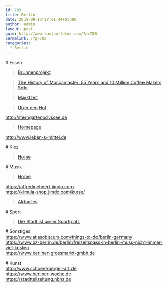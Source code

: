 ```yaml
---
id: 783
title: Berlin
date: 2019-08-13T17:01:44+01:00
author: admin
layout: post
guid: http://www.lustauffotos.com/?p=783
permalink: /?p=783
categories:
  - Berlin
---
```

\# Essen

<blockquote class="wp-embedded-content" data-secret="2M1xviI7og">
  <p>
    <a href="http://www.speisegut.com/">Brunnenprojekt</a>
  </p>
</blockquote>



<blockquote class="wp-embedded-content" data-secret="k6ihCYGCzk">
  <p>
    <a href="https://europeancoffeetrip.com/history-of-moccamaster/">The History of Moccamaster: 55 Years and 10 Million Coffee Makers Sold</a>
  </p>
</blockquote>



<blockquote class="wp-embedded-content" data-secret="ttRGa2sihI">
  <p>
    <a href="http://www.marktzeit.berlin/mz/">Marktzeit</a>
  </p>
</blockquote>



<blockquote class="wp-embedded-content" data-secret="OCULJDP8cJ">
  <p>
    <a href="http://grete-peschken.de/">Über den Hof</a>
  </p>
</blockquote>



<http://sterngartenodyssee.de>

<blockquote class="wp-embedded-content" data-secret="zYmuDnCfVV">
  <p>
    <a href="https://clt-berlin.org/">Homepage</a>
  </p>
</blockquote>

  
<http://www.leben-s-mittel.de>

\# Kiez

<blockquote class="wp-embedded-content" data-secret="2HSaw2MXqG">
  <p>
    <a href="https://www.kiezoase.de/">Home</a>
  </p>
</blockquote>



\# Musik

<blockquote class="wp-embedded-content" data-secret="QlyTbFrEjZ">
  <p>
    <a href="https://www.singen-in-berlin.de/">Home</a>
  </p>
</blockquote>

  
<https://alfredmehnert.jimdo.com>  
<https://kimula-shop.jimdo.com/kurse/>

<blockquote class="wp-embedded-content" data-secret="gS4ijrJAsC">
  <p>
    <a href="http://www.musikwelten-berlin.de/aktuelles/">Aktuelles</a>
  </p>
</blockquote>



\# Sport

<blockquote class="wp-embedded-content" data-secret="PJ0hIEO5QP">
  <p>
    <a href="https://stadtbewegung.de/">Die Stadt ist unser Sportplatz</a>
  </p>
</blockquote>



\# Sonstiges  
<https://www.atlasobscura.com/things-to-do/berlin-germany>  
<https://www.bz-berlin.de/berlin/freizeitspass-in-berlin-muss-nicht-immer-viel-kosten>  
<https://www.berliner-grossmarkt-gmbh.de>

\# Kunst  
<http://www.schoeneberger-art.de>  
<https://www.berliner-woche.de>  
<https://stadtteilzeitung.nbhs.de>